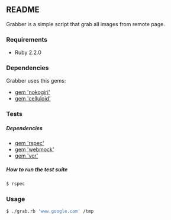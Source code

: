 ## README
Grabber is a simple script that grab all images from remote page.

### Requirements
* Ruby  2.2.0

### Dependencies
Grabber uses this gems:
* [gem 'nokogiri'](https://github.com/sparklemotion/nokogiri)
* [gem 'celluloid'](https://github.com/celluloid/celluloid)

### Tests
##### Dependencies
* [gem 'rspec'](https://github.com/rspec/rspec)
* [gem 'webmock'](https://github.com/bblimke/webmock)
* [gem 'vcr'](https://github.com/vcr/vcr)

##### How to run the test suite
```sh
$ rspec
```
### Usage
```sh
$ ./grab.rb 'www.google.com' /tmp
```
